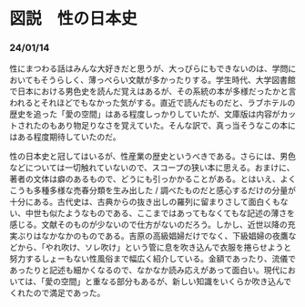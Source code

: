 #  図説　性の日本史

### 24/01/14

性にまつわる話はみんな大好きだと思うが、大っぴらにもできないのは、学問においてもそうらしく、薄っぺらい文献が多かったりする。学生時代、大学図書館で日本における男色史を読んだ覚えはあるが、その系統の本が多様だったかと言われるとそれほどでもなかった気がする。直近で読んだものだと、ラブホテルの歴史を追った「愛の空間」はある程度しっかりしていたが、文庫版は内容がカットされたのもあり物足りなさを覚えていた。そんな訳で、真っ当そうなこの本にはある程度期待していたのだ。

性の日本史と冠してはいるが、性産業の歴史というべきである。さらには、男色などについては一切触れていないので、スコープの狭い本に思える。おまけに、著者の文体は癖のあるもので、どうにも引っかかることがある。とはいえ、よくこうも多種多様な売春分類を生み出した / 調べたものだと感心するだけの分量が十分にある。古代史は、古典からの抜き出しの羅列に留まりさして面白くもない、中世も似たようなものである、ここまではあってもなくてもな記述の薄さを感じる。文献そのものが少ないので仕方がないのだろう。しかし、近世以降の充実ぶりはなかなかのものである。吉原の高級娼婦だけでなく、下級娼婦の夜鷹などから、「やれ吹け、ソレ吹け」という管に息を吹き込んで衣服を捲らせようと努力するしょーもない性風俗まで幅広く紹介している。金額であったり、流儀であったりと記述も細かくなるので、なかなか読み応えがあって面白い。現代においては、「愛の空間」と重なる部分もあるが、新しい知識をいくらか吹き込んでくれたので満足であった。
